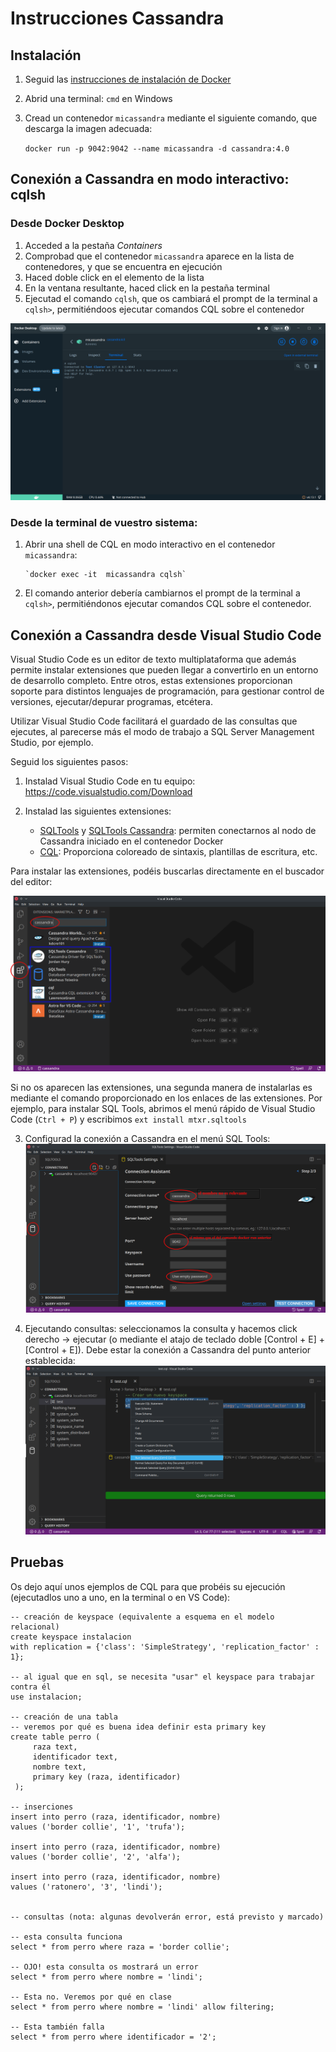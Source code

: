 # Instrucciones Cassandra

## Instalación

1. Seguid las [instrucciones de instalación de Docker](../instrucciones_docker/instrucciones_docker.md)

2. Abrid una terminal: `cmd` en Windows

3. Cread un contenedor `micassandra` mediante el siguiente comando, que descarga la imagen adecuada:

   `docker run -p 9042:9042 --name micassandra -d cassandra:4.0`

## Conexión a Cassandra en modo interactivo: cqlsh

### Desde Docker Desktop

1. Acceded a la pestaña _Containers_
2. Comprobad que el contenedor `micassandra` aparece en la lista de contenedores, y que se encuentra en ejecución
3. Haced doble click en el elemento de la lista
4. En la ventana resultante, haced click en la pestaña terminal
5. Ejecutad el comando `cqlsh`, que os cambiará el prompt de la terminal a `cqlsh>`, permitiéndoos ejecutar comandos CQL sobre el contenedor

![](cqlshDockerDesktop.png)

### Desde la terminal de vuestro sistema:

1. Abrir una shell de CQL en modo interactivo en el contenedor `micassandra`:

       `docker exec -it  micassandra cqlsh`

2. El comando anterior debería cambiarnos el prompt de la terminal a `cqlsh>`, permitiéndonos ejecutar comandos CQL sobre el contenedor.

## Conexión a Cassandra desde Visual Studio Code

Visual Studio Code es un editor de texto multiplataforma que además permite instalar extensiones que pueden llegar a convertirlo en un entorno de desarrollo completo. Entre otros, estas extensiones proporcionan soporte para distintos lenguajes de programación, para gestionar control de versiones, ejecutar/depurar programas, etcétera.

Utilizar Visual Studio Code facilitará el guardado de las consultas que ejecutes, al parecerse más el modo de trabajo a SQL Server Management Studio, por ejemplo.

Seguid los siguientes pasos:

1. Instalad Visual Studio Code en tu equipo: https://code.visualstudio.com/Download

2. Instalad las siguientes extensiones:

   - [SQLTools](https://marketplace.visualstudio.com/items?itemName=mtxr.sqltools)  y [SQLTools Cassandra](https://marketplace.visualstudio.com/items?itemName=JordanHury.sqltools-cassandra): permiten conectarnos al nodo de Cassandra iniciado en el contenedor Docker
   - [CQL](https://marketplace.visualstudio.com/items?itemName=LawrenceGrant.cql): Proporciona coloreado de sintaxis, plantillas de escritura, etc.

Para instalar las extensiones, podéis buscarlas directamente en el buscador del editor:

   ![instalar extensiones](instalarextensiones.png)

   Si no os aparecen las extensiones, una segunda manera de instalarlas es mediante el comando proporcionado en los enlaces de las extensiones. Por ejemplo, para instalar SQL Tools, abrimos el menú rápido de Visual Studio Code (`Ctrl + P`) y escribimos `ext install mtxr.sqltools`

3. Configurad la conexión a Cassandra en el menú SQL Tools:
  ![configurar SQL tools](configurarSQLTools.png)

4. Ejecutando consultas: seleccionamos la consulta y hacemos click derecho -> ejecutar (o mediante el atajo de teclado doble [Control + E] + [Control + E]). Debe estar la conexión a Cassandra del punto anterior establecida:
   ![ejecutar consultas](ejecutarConsulta.png)

## Pruebas

Os dejo aquí unos ejemplos de CQL para que probéis su ejecución (ejecutadlos uno a uno, en la terminal o en VS Code):

```cql
-- creación de keyspace (equivalente a esquema en el modelo relacional)
create keyspace instalacion
with replication = {'class': 'SimpleStrategy', 'replication_factor' : 1};

-- al igual que en sql, se necesita "usar" el keyspace para trabajar contra él
use instalacion;

-- creación de una tabla
-- veremos por qué es buena idea definir esta primary key
create table perro (
     raza text,
     identificador text,
     nombre text,
     primary key (raza, identificador)
 );

-- inserciones
insert into perro (raza, identificador, nombre)
values ('border collie', '1', 'trufa');

insert into perro (raza, identificador, nombre)
values ('border collie', '2', 'alfa');

insert into perro (raza, identificador, nombre)
values ('ratonero', '3', 'lindi');


-- consultas (nota: algunas devolverán error, está previsto y marcado)

-- esta consulta funciona
select * from perro where raza = 'border collie';

-- OJO! esta consulta os mostrará un error
select * from perro where nombre = 'lindi';

-- Esta no. Veremos por qué en clase
select * from perro where nombre = 'lindi' allow filtering;

-- Esta también falla
select * from perro where identificador = '2';
```
